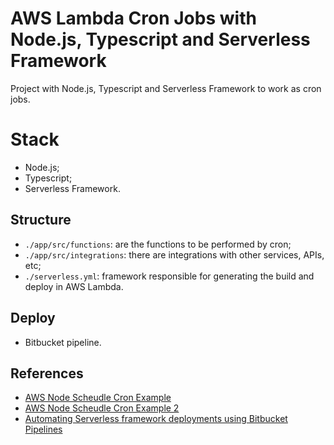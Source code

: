 # AWS Lambda Cron Jobs with Node.js, Typescript and Serverless Framework
Project with Node.js, Typescript and Serverless Framework to work as cron jobs.


# Stack
- Node.js;  
- Typescript;  
- Serverless Framework.


## Structure

- `./app/src/functions`: are the functions to be performed by cron;  
- `./app/src/integrations`: there are integrations with other services, APIs, etc;  
- `./serverless.yml`: framework responsible for generating the build and deploy in AWS Lambda.


## Deploy

- Bitbucket pipeline.


## References

- [AWS Node Scheudle Cron Example](https://github.com/serverless/examples/tree/master/aws-node-scheduled-cron)  
- [AWS Node Scheudle Cron Example 2](https://github.com/serverless/examples/tree/master/aws-node-scheduled-weather)  
- [Automating Serverless framework deployments using Bitbucket Pipelines](https://bitbucket.org/blog/automating-serverless-framework-deployments-using-bitbucket-pipelines)
